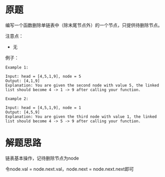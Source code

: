 # 原题
编写一个函数删除单链表中（除末尾节点外）的一个节点，只提供待删除节点。

注意点：

  - 无

例子：

```
Example 1:

Input: head = [4,5,1,9], node = 5
Output: [4,1,9]
Explanation: You are given the second node with value 5, the linked list should become 4 -> 1 -> 9 after calling your function.

Example 2:

Input: head = [4,5,1,9], node = 1
Output: [4,5,9]
Explanation: You are given the third node with value 1, the linked list should become 4 -> 5 -> 9 after calling your function.
```

# 解题思路
链表基本操作，记待删除节点为node

令node.val = node.next.val，node.next = node.next.next即可


